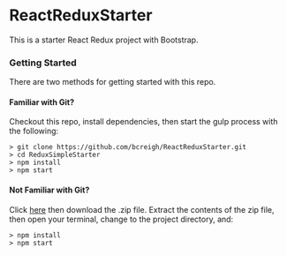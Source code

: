 # ReactReduxStarter
This is a starter React Redux project with Bootstrap.

### Getting Started

There are two methods for getting started with this repo.

#### Familiar with Git?
Checkout this repo, install dependencies, then start the gulp process with the following:

```
> git clone https://github.com/bcreigh/ReactReduxStarter.git
> cd ReduxSimpleStarter
> npm install
> npm start
```

#### Not Familiar with Git?
Click [here](https://github.com/bcreigh/ReactReduxStarter/releases) then download the .zip file.  Extract the contents of the zip file, then open your terminal, change to the project directory, and:

```
> npm install
> npm start
```
